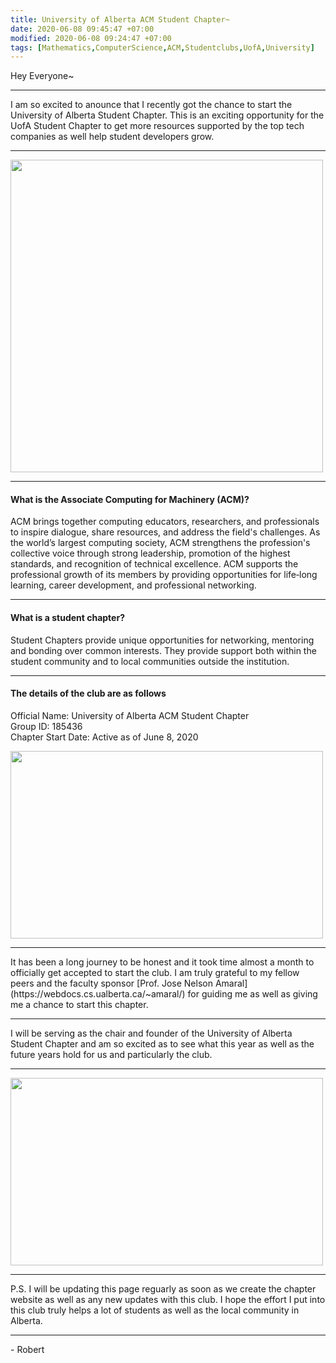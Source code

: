 ```yaml
---
title: University of Alberta ACM Student Chapter~
date: 2020-06-08 09:45:47 +07:00
modified: 2020-06-08 09:24:47 +07:00
tags: [Mathematics,ComputerScience,ACM,Studentclubs,UofA,University]
---
```

Hey Everyone~
<hr>
I am so excited to anounce that I recently got the chance to start the University of Alberta Student Chapter. This is an exciting opportunity for the UofA Student Chapter to get more resources supported by the top tech companies as well help student developers grow.
<hr>
<img src = "https://i.ibb.co/CK0ckyd/Sample-font-2.png" height = "500" width = "500">
<hr>

#### What is the Associate Computing for Machinery (ACM)?  

ACM brings together computing educators, researchers, and professionals to inspire dialogue, share resources, and address the field's challenges. As the world’s largest computing society, ACM strengthens the profession's collective voice through strong leadership, promotion of the highest standards, and recognition of technical excellence. ACM supports the professional growth of its members by providing opportunities for life‐long learning, career development, and professional networking.
<hr>

#### What is a student chapter?  

Student Chapters provide unique opportunities for networking, mentoring and bonding over common interests. They provide support both within the student community and to local communities outside the institution. 
<hr>

#### The details of the club are as follows  

Official Name: University of Alberta ACM Student Chapter  
Group ID: 185436  
Chapter Start Date: Active as of June 8, 2020

<img src = "https://i.ibb.co/Y7VjWwF/A3-CA2-DBCE326408690-B37-BFB37892-F59.png" height = "300" width = "500">

<hr>
It has been a long journey to be honest and it took time almost a month to officially get accepted to start the club. I am truly grateful to my fellow peers and the faculty sponsor [Prof. Jose Nelson Amaral](https://webdocs.cs.ualberta.ca/~amaral/) for guiding me as well as giving me a chance to start this chapter.

<hr>
I will be serving as the chair and founder of the University of Alberta Student Chapter and am so excited as to see what this year as well as the future years hold for us and particularly the club.
<hr>
<img src = "https://engineering.buffalo.edu/content/dam/engineering/computer-science-engineering/people/professional-and-student-organizations/ub-acm/photo-gallery/acm.447x260.png" width = "500" height = "300">
<hr>
P.S. I will be updating this page reguarly as soon as we create the chapter website as well as any new updates with this club. I hope the effort I put into this club truly helps a lot of students as well as the local community in Alberta.
<hr>
- Robert
<div id="wpac-comment"></div>
<script type="text/javascript">
wpac_init = window.wpac_init || [];
wpac_init.push({widget: 'Comment', id: 26271});
(function() {
    if ('WIDGETPACK_LOADED' in window) return;
    WIDGETPACK_LOADED = true;
    var mc = document.createElement('script');
    mc.type = 'text/javascript';
    mc.async = true;
    mc.src = 'https://embed.widgetpack.com/widget.js';
    var s = document.getElementsByTagName('script')[0]; s.parentNode.insertBefore(mc, s.nextSibling);
})();
</script>
